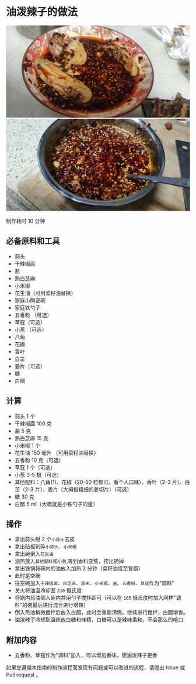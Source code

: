 # 油泼辣子的做法

![image](油泼辣子/口水鸡+油泼辣子.jpg)
![image](油泼辣子/油泼辣子.jpg)

制作耗时 10 分钟

## 必备原料和工具

- 蒜头
- 干辣椒面
- 盐
- 熟白芝麻
- 小米椒
- 花生油（可用菜籽油替换）
- 家庭小陶瓷碗
- 家庭铁勺子
- 五香粉 （可选）
- 草寇（可选）
- 小葱 （可选）
- 八角
- 花椒
- 香叶
- 白芷
- 姜片（可选）
- 糖
- 白醋

## 计算

- 蒜头 1 个
- 干辣椒面 100 克
- 盐 5 克
- 熟白芝麻 15 克
- 小米椒 1 个
- 花生油 150 毫升 （可用菜籽油替换）
- 五香粉 10 克（可选）
- 草寇 1 个（可选）
- 小葱 3-5 根（可选）
- 其他配料：八角(1)、花椒（20-50 粒都可，看个人口味）、香叶（2-3 片）、白芷（2-3 片）、姜片（大拇指粗细的姜切片）（可选）
- 糖 30 克
- 白醋 5 ml（大概就是小铁勺子的量）

## 操作

- 拿出蒜头掰 2 个`小蒜头`去皮
- 拿出砧板剁碎`小蒜头`、`小米椒`
- 拿出碗倒入`花生油`
- 油热放入`其他配料`和`小葱`,等到香料变焦，捞出扔掉
- 拿出铁锅将碗内的油放入加热 2 分钟（菜籽油烧至冒烟）
- 此时是空碗
- 往空碗加入`干辣椒面`、`白芝麻`、`蒜末`、`小米椒`、`盐`、`五香粉`、`草寇`作为"调料"
- 关火将油温冷却至 `210` 摄氏度
- 将锅内热油倒入碗内并用勺子搅拌即可（可以在 `165` 摄氏度时加入同样"调料"的碗最后进行混合进行增辣）
- 倒入热油稍微搅拌后放入白醋，此时会重新沸腾。继续进行搅拌，白醋增香。
- 油泼辣子冷却到温热放白糖和味精，白糖可以是辣味柔和，不会那么的呛口

## 附加内容

- 五香粉、草寇作为"调料"加入，可以增加香味，使油泼辣子更香

如果您遵循本指南的制作流程而发现有问题或可以改进的流程，请提出 Issue 或 Pull request 。
